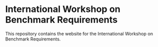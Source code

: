 # International Workshop on Benchmark Requirements

This repository contains the website for the International Workshop on Benchmark Requirements.
